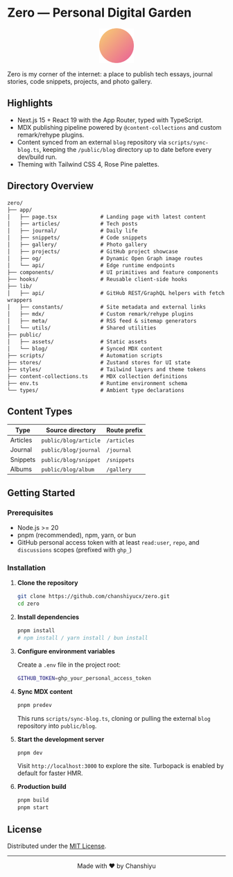 # Zero — Personal Digital Garden

<p align="center">
  <img src="./app/icon.svg" alt="Zero logo" width="80" />
</p>

Zero is my corner of the internet: a place to publish tech essays, journal stories, code snippets, projects, and photo gallery.

## Highlights

- Next.js 15 + React 19 with the App Router, typed with TypeScript.
- MDX publishing pipeline powered by `@content-collections` and custom remark/rehype plugins.
- Content synced from an external `blog` repository via `scripts/sync-blog.ts`, keeping the `/public/blog` directory up to date before every dev/build run.
- Theming with Tailwind CSS 4, Rose Pine palettes.

## Directory Overview

```text
zero/
├── app/
│   ├── page.tsx              # Landing page with latest content
│   ├── articles/             # Tech posts
│   ├── journal/              # Daily life
│   ├── snippets/             # Code snippets
│   ├── gallery/              # Photo gallery
│   ├── projects/             # GitHub project showcase
│   ├── og/                   # Dynamic Open Graph image routes
│   └── api/                  # Edge runtime endpoints
├── components/               # UI primitives and feature components
├── hooks/                    # Reusable client-side hooks
├── lib/
│   ├── api/                  # GitHub REST/GraphQL helpers with fetch wrappers
│   ├── constants/            # Site metadata and external links
│   ├── mdx/                  # Custom remark/rehype plugins
│   ├── meta/                 # RSS feed & sitemap generators
│   └── utils/                # Shared utilities
├── public/
│   ├── assets/               # Static assets
│   └── blog/                 # Synced MDX content
├── scripts/                  # Automation scripts
├── stores/                   # Zustand stores for UI state
├── styles/                   # Tailwind layers and theme tokens
├── content-collections.ts    # MDX collection definitions
├── env.ts                    # Runtime environment schema
└── types/                    # Ambient type declarations
```

## Content Types

| Type     | Source directory      | Route prefix |
| -------- | --------------------- | ------------ |
| Articles | `public/blog/article` | `/articles`  |
| Journal  | `public/blog/journal` | `/journal`   |
| Snippets | `public/blog/snippet` | `/snippets`  |
| Albums   | `public/blog/album`   | `/gallery`   |

## Getting Started

### Prerequisites

- Node.js >= 20
- pnpm (recommended), npm, yarn, or bun
- GitHub personal access token with at least `read:user`, `repo`, and `discussions` scopes (prefixed with `ghp_`)

### Installation

1. **Clone the repository**

   ```bash
   git clone https://github.com/chanshiyucx/zero.git
   cd zero
   ```

2. **Install dependencies**

   ```bash
   pnpm install
   # npm install / yarn install / bun install
   ```

3. **Configure environment variables**

   Create a `.env` file in the project root:

   ```bash
   GITHUB_TOKEN=ghp_your_personal_access_token
   ```

4. **Sync MDX content**

   ```bash
   pnpm predev
   ```

   This runs `scripts/sync-blog.ts`, cloning or pulling the external `blog` repository into `public/blog`.

5. **Start the development server**

   ```bash
   pnpm dev
   ```

   Visit `http://localhost:3000` to explore the site. Turbopack is enabled by default for faster HMR.

6. **Production build**

   ```bash
   pnpm build
   pnpm start
   ```

## License

Distributed under the [MIT License](./LICENSE).

---

<p align="center">Made with ❤️ by Chanshiyu</p>
